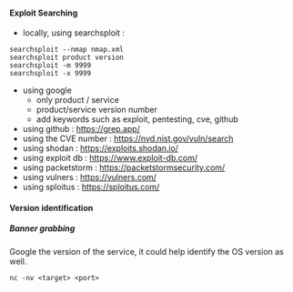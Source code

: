 #### Exploit Searching

- locally, using searchsploit : 
```
searchsploit --nmap nmap.xml
searchsploit product version
searchsploit -m 9999
searchsploit -x 9999
```

- using google
    - only product / service
    - product/service version number
    - add keywords such as exploit, pentesting, cve, github 
- using github : https://grep.app/
- using the CVE number : https://nvd.nist.gov/vuln/search
- using shodan : https://exploits.shodan.io/
- using exploit db : https://www.exploit-db.com/
- using packetstorm : https://packetstormsecurity.com/
- using vulners : https://vulners.com/
- using sploitus : https://sploitus.com/


#### Version identification

##### Banner grabbing

Google the version of the service, it could help identify the OS version as well.

```
nc -nv <target> <port>
```
